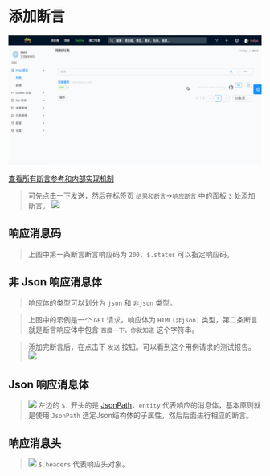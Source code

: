 # 添加断言

![](./gif/assert.gif)

[查看所有断言参考和内部实现机制](/zh-cn/assertion.md)

> 可先点击一下发送，然后在标签页 `结果和断言`->`响应断言` 中的面板 `3` 处添加断言。
> ![](./images/lets-add-assertions.png)

## 响应消息码

> 上图中第一条断言断言响应码为 `200`，`$.status` 可以指定响应码。

## 非 Json 响应消息体

> 响应体的类型可以划分为 `json` 和 `非json` 类型。

> 上图中的示例是一个 `GET` 请求，响应体为 `HTML(非json)` 类型，第二条断言就是断言响应体中包含 `百度一下，你就知道` 这个字符串。

> 添加完断言后，在点击下 `发送` 按钮。可以看到这个用例请求的测试报告。
> ![](./images/assertions-report.png)

## Json 响应消息体

> ![](./images/json-body-assertion.png)
> 左边的 `$.` 开头的是 [JsonPath](https://goessner.net/articles/JsonPath/)，`entity` 代表响应的消息体，基本原则就是使用 `JsonPath` 选定Json结构体的子属性，然后后面进行相应的断言。

## 响应消息头

> ![](./images/headers-assertion.png)
> `$.headers` 代表响应头对象。
